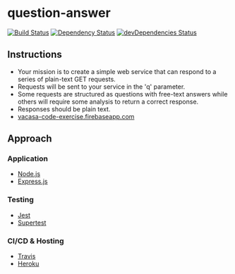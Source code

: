 # question-answer

[![Build Status](https://travis-ci.com/kelley12/question-answer.svg?branch=master)](https://travis-ci.com/kelley12/question-answer)
[![Dependency Status](https://david-dm.org/kelley12/question-answer/status.svg?style=flat)](https://david-dm.org/kelley12/question-answer)
[![devDependencies Status](https://david-dm.org/kelley12/question-answer/dev-status.svg)](https://david-dm.org/kelley12/question-answer?type=dev)

## Instructions

* Your mission is to create a simple web service that can respond to a series of plain-text GET requests.
* Requests will be sent to your service in the 'q' parameter.
* Some requests are structured as questions with free-text answers while others will require some analysis to return a correct response.
* Responses should be plain text.
* [vacasa-code-exercise.firebaseapp.com](https://vacasa-code-exercise.firebaseapp.com/)

## Approach

### Application

* [Node.js](https://nodejs.org/en/)
* [Express.js](https://expressjs.com/)

### Testing

* [Jest](https://jestjs.io/)
* [Supertest](https://github.com/visionmedia/supertest)

### CI/CD & Hosting

* [Travis](https://travis-ci.com/)
* [Heroku](https://www.heroku.com/)
